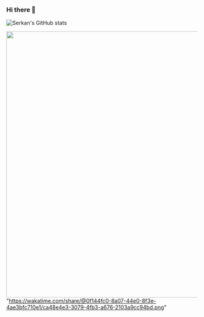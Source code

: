 ### Hi there 👋

<!--
**SerkanCicek1/SerkanCicek1** is a ✨ _special_ ✨ repository because its `README.md` (this file) appears on your GitHub profile.

Here are some ideas to get you started:

- 🔭 I’m currently working on ...
- 🌱 I’m currently learning ...
- 👯 I’m looking to collaborate on ...
- 🤔 I’m looking for help with ...
- 💬 Ask me about ...
- 📫 How to reach me: ...
- 😄 Pronouns: ...
- ⚡ Fun fact: ...
-->
![Serkan's GitHub stats](https://github-readme-stats.vercel.app/api?username=SerkanCicek1&show_icons=true&theme=tokyonight)

<a href="https://wakatime.com"><img width="700" src="https://wakatime.com/share/@0f144fc0-8a07-44e0-8f3e-4ae3bfc710e1/ca48e4e3-3079-4fb3-a676-2103a9cc94bd.png"></a>
"https://wakatime.com/share/@0f144fc0-8a07-44e0-8f3e-4ae3bfc710e1/ca48e4e3-3079-4fb3-a676-2103a9cc94bd.png"
